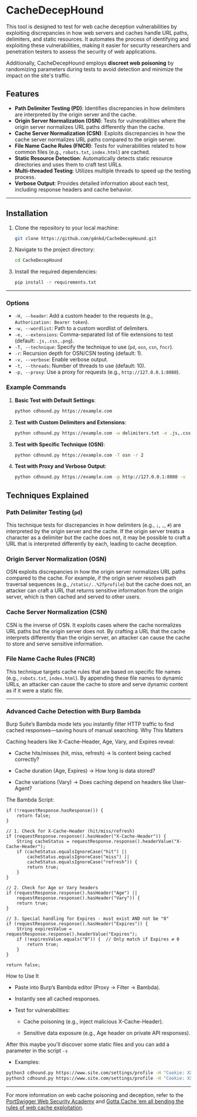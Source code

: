 # CacheDecepHound

This tool is designed to test for web cache deception vulnerabilities by exploiting discrepancies in how web servers and caches handle URL paths, delimiters, and static resources. It automates the process of identifying and exploiting these vulnerabilities, making it easier for security researchers and penetration testers to assess the security of web applications.

Additionally, CacheDecepHound employs **discreet web poisoning** by randomizing parameters during tests to avoid detection and minimize the impact on the site's traffic.

## Features

- **Path Delimiter Testing (PD)**: Identifies discrepancies in how delimiters are interpreted by the origin server and the cache.
- **Origin Server Normalization (OSN)**: Tests for vulnerabilities where the origin server normalizes URL paths differently than the cache.
- **Cache Server Normalization (CSN)**: Exploits discrepancies in how the cache server normalizes URL paths compared to the origin server.
- **File Name Cache Rules (FNCR)**: Tests for vulnerabilities related to how common files (e.g., `robots.txt`, `index.html`) are cached.
- **Static Resource Detection**: Automatically detects static resource directories and uses them to craft test URLs.
- **Multi-threaded Testing**: Utilizes multiple threads to speed up the testing process.
- **Verbose Output**: Provides detailed information about each test, including response headers and cache behavior.

---

## Installation

1. Clone the repository to your local machine:
   ```bash
   git clone https://github.com/g4nkd/CacheDecepHound.git
   ```

2. Navigate to the project directory:
   ```bash
   cd CacheDecepHound
   ```

3. Install the required dependencies:
   ```bash
   pip install -r requirements.txt
   ```

---

### Options

- `-H, --header`: Add a custom header to the requests (e.g., `Authorization: Bearer token`).
- `-w, --wordlist`: Path to a custom wordlist of delimiters.
- `-e, --extensions`: Comma-separated list of file extensions to test (default: `.js,.css,.png`).
- `-T, --technique`: Specify the technique to use (`pd`, `osn`, `csn`, `fncr`).
- `-r`: Recursion depth for OSN/CSN testing (default: 1).
- `-v, --verbose`: Enable verbose output.
- `-t, --threads`: Number of threads to use (default: 10).
- `-p, --proxy`: Use a proxy for requests (e.g., `http://127.0.0.1:8080`).

### Example Commands

1. **Basic Test with Default Settings**:
   ```bash
   python cdhound.py https://example.com
   ```

2. **Test with Custom Delimiters and Extensions**:
   ```bash
   python cdhound.py https://example.com -w delimiters.txt -e .js,.css,.html
   ```

3. **Test with Specific Technique (OSN)**:
   ```bash
   python cdhound.py https://example.com -T osn -r 2
   ```

4. **Test with Proxy and Verbose Output**:
   ```bash
   python cdhound.py https://example.com -p http://127.0.0.1:8080 -v
   ```

## Techniques Explained

### Path Delimiter Testing (`pd`)

This technique tests for discrepancies in how delimiters (e.g., `;`, `,`, `#`) are interpreted by the origin server and the cache. If the origin server treats a character as a delimiter but the cache does not, it may be possible to craft a URL that is interpreted differently by each, leading to cache deception.

### Origin Server Normalization (OSN)

OSN exploits discrepancies in how the origin server normalizes URL paths compared to the cache. For example, if the origin server resolves path traversal sequences (e.g., `/static/..%2fprofile`) but the cache does not, an attacker can craft a URL that returns sensitive information from the origin server, which is then cached and served to other users.

### Cache Server Normalization (CSN)

CSN is the inverse of OSN. It exploits cases where the cache normalizes URL paths but the origin server does not. By crafting a URL that the cache interprets differently than the origin server, an attacker can cause the cache to store and serve sensitive information.

### File Name Cache Rules (FNCR)

This technique targets cache rules that are based on specific file names (e.g., `robots.txt`, `index.html`). By appending these file names to dynamic URLs, an attacker can cause the cache to store and serve dynamic content as if it were a static file.

---

### Advanced Cache Detection with Burp Bambda

Burp Suite’s Bambda mode lets you instantly filter HTTP traffic to find cached responses—saving hours of manual searching.
Why This Matters

Caching headers like X-Cache-Header, Age, Vary, and Expires reveal:
- Cache hits/misses (hit, miss, refresh) → Is content being cached correctly?

- Cache duration (Age, Expires) → How long is data stored?

- Cache variations (Vary) → Does caching depend on headers like User-Agent?

The Bambda Script:
```
if (!requestResponse.hasResponse()) {
    return false;
}

// 1. Check for X-Cache-Header (hit/miss/refresh)
if (requestResponse.response().hasHeader("X-Cache-Header")) {
    String cacheStatus = requestResponse.response().headerValue("X-Cache-Header");
    if (cacheStatus.equalsIgnoreCase("hit") || 
        cacheStatus.equalsIgnoreCase("miss") || 
        cacheStatus.equalsIgnoreCase("refresh")) {
        return true;
    }
}

// 2. Check for Age or Vary headers
if (requestResponse.response().hasHeader("Age") || 
    requestResponse.response().hasHeader("Vary")) {
    return true;
}

// 3. Special handling for Expires - must exist AND not be "0"
if (requestResponse.response().hasHeader("Expires")) {
    String expiresValue = requestResponse.response().headerValue("Expires");
    if (!expiresValue.equals("0")) {  // Only match if Expires ≠ 0
        return true;
    }
}

return false;
```
How to Use It

- Paste into Burp’s Bambda editor (Proxy → Filter → Bambda).

- Instantly see all cached responses.
- Test for vulnerabilities:
   - Cache poisoning (e.g., inject malicious X-Cache-Header).

   - Sensitive data exposure (e.g., Age header on private API responses).

After this maybe you'll discover some static files and you can add a parameter in the script `-s`
- Examples:
```bash
python3 cdhound.py https://www.site.com/settings/profile -H "Cookie: XXX" -H "Authorization: XXX" -s 'avatar-builder/avatar_builder_clothing_selected.svg' -v
python3 cdhound.py https://www.site.com/settings/profile -H "Cookie: XXX" -s 'static.js' -w delimeters-wordlist.txt
```
---

For more information on web cache poisoning and deception, refer to the [PortSwigger Web Security Academy](https://portswigger.net/web-security/web-cache-poisoning) and [Gotta Cache ‘em all bending the rules of web cache exploitation](https://www.youtube.com/watch?v=70yyOMFylUA).
